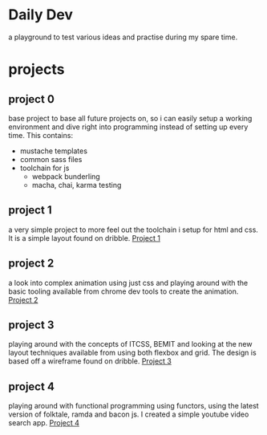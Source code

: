 # Daily Dev

a playground to test various ideas and practise during my spare time.

# projects

## project 0
base project to base all future projects on, so i can easily setup a working environment and dive right into programming instead of setting up every time.
This contains:
- mustache templates
- common sass files
- toolchain for js
  - webpack bunderling
  - macha, chai, karma testing

## project 1
a very simple project to more feel out the toolchain i setup for html and css. It is a simple layout found on dribble.
[Project 1](./project-1)

## project 2
a look into complex animation using just css and playing around with the basic tooling available from chrome dev tools to create the animation.
[Project 2](./project-2)

## project 3
playing around with the concepts of ITCSS, BEMIT and looking at the new layout techniques available from using both flexbox and grid. The design is based off a wireframe found on dribble.
[Project 3](./project-3)

## project 4
playing around with functional programming using functors, using the latest version of folktale, ramda and bacon js. I created a simple youtube video search app.
[Project 4](./project-4)
